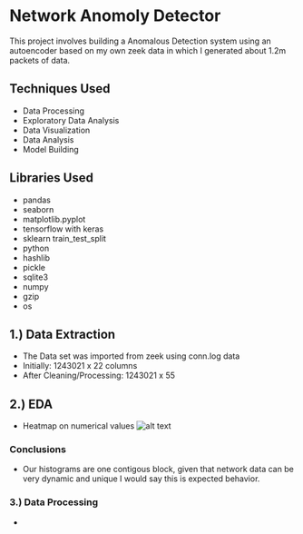 # Network Anomoly Detector

This project involves building a Anomalous Detection system using an autoencoder based on my own zeek data in which I generated about 1.2m packets of data.

## Techniques Used

- Data Processing
- Exploratory Data Analysis
- Data Visualization
- Data Analysis
- Model Building

## Libraries Used

- pandas
- seaborn
- matplotlib.pyplot
- tensorflow with keras
- sklearn train_test_split
- python
- hashlib
- pickle
- sqlite3
- numpy
- gzip
- os

## 1.) Data Extraction

- The Data set was imported from zeek using conn.log data
- Initially: 1243021 x 22 columns
- After Cleaning/Processing: 1243021 x 55

## 2.) EDA

- Heatmap on numerical values
  ![alt text](https://github.com/spinklerz/Network-IDS/images/HeatMap.png "HeatMap")

### Conclusions

- Our histograms are one contigous block, given that network data can be very dynamic and unique I would say this is expected behavior.

### 3.) Data Processing

-
